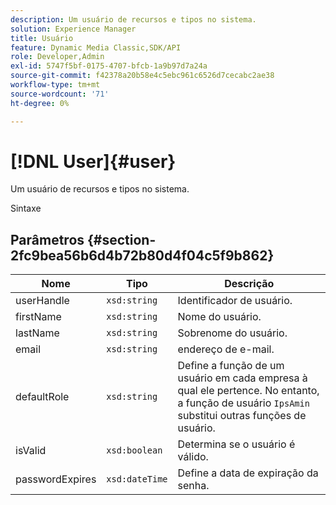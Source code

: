 ```yaml
---
description: Um usuário de recursos e tipos no sistema.
solution: Experience Manager
title: Usuário
feature: Dynamic Media Classic,SDK/API
role: Developer,Admin
exl-id: 5747f5bf-0175-4707-bfcb-1a9b97d7a24a
source-git-commit: f42378a20b58e4c5ebc961c6526d7cecabc2ae38
workflow-type: tm+mt
source-wordcount: '71'
ht-degree: 0%

---
```


# [!DNL User]{#user}

Um usuário de recursos e tipos no sistema.

Sintaxe

## Parâmetros {#section-2fc9bea56b6d4b72b80d4f04c5f9b862}

| Nome | Tipo | Descrição |
|---|---|---|
| userHandle | `xsd:string` | Identificador de usuário. |
| firstName | `xsd:string` | Nome do usuário. |
| lastName | `xsd:string` | Sobrenome do usuário. |
| email | `xsd:string` | endereço de e-mail. |
| defaultRole | `xsd:string` | Define a função de um usuário em cada empresa à qual ele pertence. No entanto, a função de usuário `IpsAmin` substitui outras funções de usuário. |
| isValid | `xsd:boolean` | Determina se o usuário é válido. |
| passwordExpires | `xsd:dateTime` | Define a data de expiração da senha. |
